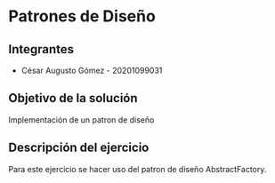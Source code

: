 # Patrones de Diseño

## Integrantes
* César Augusto Gómez - 20201099031

## Objetivo de la solución
Implementación de un patron de diseño

## Descripción del ejercicio
Para este ejercicio se hacer uso del patron de diseño AbstractFactory.
